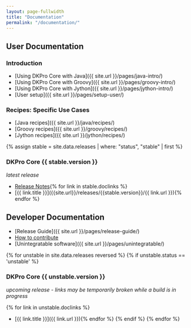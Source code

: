 ```yaml
---
layout: page-fullwidth
title: "Documentation"
permalink: "/documentation/"
---
```


## User Documentation

### Introduction

* [Using DKPro Core with Java]({{ site.url }}/pages/java-intro/)
* [Using DKPro Core with Groovy]({{ site.url }}/pages/groovy-intro/)
* [Using DKPro Core with Jython]({{ site.url }}/pages/jython-intro/)
* [User setup]({{ site.url }}/pages/setup-user/)

### Recipes: Specific Use Cases

* [Java recipes]({{ site.url }}/java/recipes/)
* [Groovy recipes]({{ site.url }}/groovy/recipes/)
* [Jython recipes]({{ site.url }}/jython/recipes/)

{% assign stable = site.data.releases | where: "status", "stable" | first %}
### DKPro Core {{ stable.version }}
_latest release_

* [Release Notes]({{site.sourceurl}}/releases/tag/de.tudarmstadt.ukp.dkpro.core-{{stable.version}}){% for link in stable.doclinks %}
* [{{ link.title }}]({{site.url}}/releases/{{stable.version}}/{{ link.url }}){% endfor %}

## Developer Documentation

* [Release Guide]({{ site.url }}/pages/release-guide/)
* [How to contribute](http://dkpro.github.io/contributing/)
* [Unintegratable software]({{ site.url }}/pages/unintegratable/)

{% for unstable in site.data.releases reversed %}
{% if unstable.status == 'unstable' %}
### DKPro Core {{ unstable.version }}
_upcoming release - links may be temporarily broken while a build is in progress_

{% for link in unstable.doclinks %}
* [{{ link.title }}]({{ link.url }}){% endfor %}
{% endif %}
{% endfor %}
